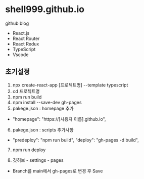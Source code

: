 # shell999.github.io
github blog

- React.js
- React Router
- React Redux
- TypeScript
- Vscode

## 초기설정
1. npx create-react-app [프로젝트명] --template typescript
2. cd 프로젝트명
3. npm run build
4. npm install --save-dev gh-pages
5. pakege.json : homepage 추가
 - "homepage": "https://[사용자 이름].github.io",
6. pakege.json : scripts 추가사항
 -  "predeploy": "npm run build",  "deploy": "gh-pages -d build",

7. npm run deploy

8. 깃허브 - settings - pages
 - Branch를 main에서 gh-pages로 변경 후 Save
